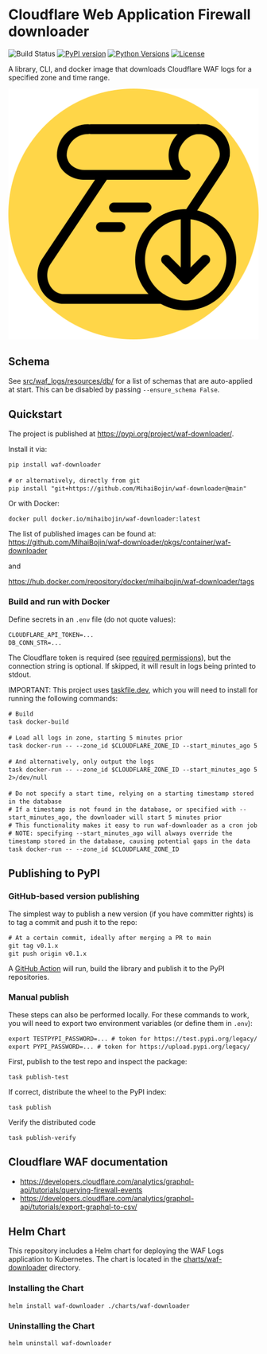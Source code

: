 # Cloudflare Web Application Firewall downloader

![Build Status](https://github.com/MihaiBojin/waf-downloader/actions/workflows/python-tests.yml/badge.svg)
[![PyPI version](https://badge.fury.io/py/waf-downloader.svg)](https://badge.fury.io/py/waf-downloader)
[![Python Versions](https://img.shields.io/pypi/pyversions/waf-downloader.svg)](https://pypi.org/project/waf-downloader/)
[![License](https://img.shields.io/github/license/MihaiBojin/waf-downloader.svg)](LICENSE)

A library, CLI, and docker image that downloads Cloudflare WAF logs for a specified zone and time range.

![Logo](./assets/logo.svg)

## Schema

See [src/waf_logs/resources/db/](./src/waf_logs/resources/db) for a list of schemas that are auto-applied at start. This can be disabled by passing `--ensure_schema False`.

## Quickstart

The project is published at <https://pypi.org/project/waf-downloader/>.

Install it via:

```shell
pip install waf-downloader

# or alternatively, directly from git
pip install "git+https://github.com/MihaiBojin/waf-downloader@main"
```

Or with Docker:

```shell
docker pull docker.io/mihaibojin/waf-downloader:latest
```

The list of published images can be found at:
<https://github.com/MihaiBojin/waf-downloader/pkgs/container/waf-downloader>

and

<https://hub.docker.com/repository/docker/mihaibojin/waf-downloader/tags>

### Build and run with Docker

Define secrets in an `.env` file (do not quote values):

```properties
CLOUDFLARE_API_TOKEN=...
DB_CONN_STR=...
```

The Cloudflare token is required (see [required permissions](https://developers.cloudflare.com/analytics/graphql-api/getting-started/authentication/api-token-auth/)),
but the connection string is optional. If skipped, it will result in logs being printed to stdout.

IMPORTANT: This project uses [taskfile.dev](https://taskfile.dev/installation/),
which you will need to install for running the following commands:

```shell
# Build
task docker-build

# Load all logs in zone, starting 5 minutes prior
task docker-run -- --zone_id $CLOUDFLARE_ZONE_ID --start_minutes_ago 5

# And alternatively, only output the logs
task docker-run -- --zone_id $CLOUDFLARE_ZONE_ID --start_minutes_ago 5 2>/dev/null

# Do not specify a start time, relying on a starting timestamp stored in the database
# If a timestamp is not found in the database, or specified with --start_minutes_ago, the downloader will start 5 minutes prior
# This functionality makes it easy to run waf-downloader as a cron job
# NOTE: specifying --start_minutes_ago will always override the timestamp stored in the database, causing potential gaps in the data
task docker-run -- --zone_id $CLOUDFLARE_ZONE_ID
```

## Publishing to PyPI

### GitHub-based version publishing

The simplest way to publish a new version (if you have committer rights) is to tag a commit and push it to the repo:

```shell
# At a certain commit, ideally after merging a PR to main
git tag v0.1.x
git push origin v0.1.x
```

A [GitHub Action](https://github.com/MihaiBojin/waf-downloader/actions) will run, build the library and publish it to the PyPI repositories.

### Manual publish

These steps can also be performed locally. For these commands to work, you will need to export two environment variables (or define them in `.env`):

```shell
export TESTPYPI_PASSWORD=... # token for https://test.pypi.org/legacy/
export PYPI_PASSWORD=... # token for https://upload.pypi.org/legacy/
```

First, publish to the test repo and inspect the package:

```shell
task publish-test
```

If correct, distribute the wheel to the PyPI index:

```shell
task publish
```

Verify the distributed code

```shell
task publish-verify
```

## Cloudflare WAF documentation

- <https://developers.cloudflare.com/analytics/graphql-api/tutorials/querying-firewall-events>
- <https://developers.cloudflare.com/analytics/graphql-api/tutorials/export-graphql-to-csv/>

## Helm Chart

This repository includes a Helm chart for deploying the WAF Logs application to Kubernetes.
The chart is located in the [charts/waf-downloader](./charts/waf-downloader) directory.

### Installing the Chart

```shell
helm install waf-downloader ./charts/waf-downloader
```

### Uninstalling the Chart

```shell
helm uninstall waf-downloader
```
